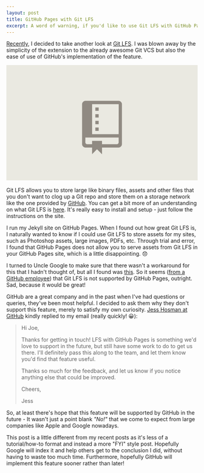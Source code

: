 ```yaml
---
layout: post
title: GitHub Pages with Git LFS
excerpt: A word of warning, if you'd like to use Git LFS with GitHub Pages.
---
```


[Recently][git-lfs-tweet], I decided to take another look at [Git LFS][git-lfs]. I was blown away by the simplicity of
the extension to the already awesome Git VCS but also the ease of use of GitHub's implementation of the feature.

<img id="git-lfs-graphic" src="/assets/img/posts/github-pages-with-git-lfs/git-lfs-graphic.gif"
     alt="A diagram showing how Git LFS works"/>

Git LFS allows you to store large like binary files, assets and other files that you don't want to clog up a Git repo
and store them on a storage network like the one provided by [GitHub][github]. You can get a bit more of an
understanding on what Git LFS is [here][git-lfs]. It's really easy to install and setup - just follow the instructions
on the site. 

I run my Jekyll site on GitHub Pages. When I found out how great Git LFS is, I naturally wanted to know if I could use
Git LFS to store assets for my sites, such as Photoshop assets, large images, PDFs, etc. Through trial and error, I
found that GitHub Pages does not allow you to serve assets from Git LFS in your GitHub Pages site, which is a little
disappointing. :disappointed:

I turned to Uncle Google to make sure that there wasn't a workaround for this that I hadn't thought of, but all I
found was [this][github-issue]. So it seems ([from a GitHub employee][github-issue-comment]) that Git LFS is not
supported by GitHub Pages, outright. Sad, because it would be great!

GitHub are a great company and in the past when I've had questions or queries, they've been most helpful. I decided to
ask them why they don't support this feature, merely to satisfy my own curiosity. [Jess Hosman at GitHub][jess-hosman]
kindly replied to my email (really quickly! :grinning:):

> Hi Joe,
>
> Thanks for getting in touch! LFS with GitHub Pages is something we'd love to support in the future, but still have some work to do to get us there. I'll definitely pass this along to the team, and let them know you'd find that feature useful.
>
> Thanks so much for the feedback, and let us know if you notice anything else that could be improved.
>
> Cheers,
>
> Jess

So, at least there's hope that this feature will be supported by GitHub in the future - It wasn't just a point blank
_"No!"_ that we come to expect from large companies like Apple and Google nowadays.

This post is a little different from my recent posts as it's less of a tutorial/how-to format and instead a more "FYI"
style post. Hopefully Google will index it and help others get to the conclusion I did, without having to waste too
much time. Furthermore, hopefully GitHub will implement this feature sooner rather than later!

[git-lfs-tweet]: https://twitter.com/JoeNyland/status/718732564882710529
[git-lfs-repo]: https://github.com/github/git-lf
[git-lfs]: https://git-lfs.github.com
[github]: https://github.com
[github-issue]: https://github.com/github/git-lfs/issues/791
[github-issue-comment]: https://github.com/github/git-lfs/issues/791#issuecomment-151318020
[jess-hosman]: https://github.com/jhosman
